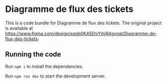 
  # Diagramme de flux des tickets

  This is a code bundle for Diagramme de flux des tickets. The original project is available at https://www.figma.com/design/sqgb0K45EhiYjhjR4gynat/Diagramme-de-flux-des-tickets.

  ## Running the code

  Run `npm i` to install the dependencies.

  Run `npm run dev` to start the development server.
  